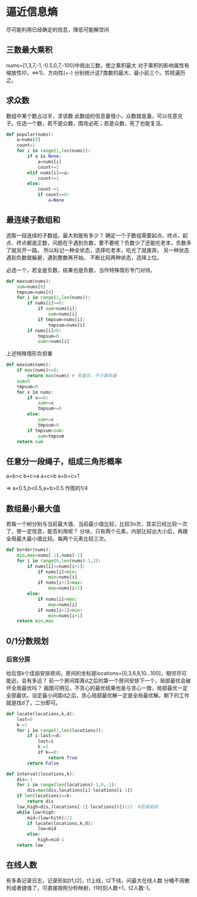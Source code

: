 # 逼近信息熵
尽可能利用已经确定的信息，降低可能解空间

## 三数最大乘积
nums=[1,3,7,-1,-0.5,0,7,-100]中挑出三数，使之乘积最大
对于乘积的影响属性有缩放性(0，<=>1)、方向性(+-)
分别统计这7类数的最大、最小前三个。剪枝遍历之。

## 求众数
数组中某个数占过半，求该数
此数组的信息量很小，众数就是蛊，可以任意兑子。任选一个数，若不是众数，围攻必死；若是众数，死了也能复活。

```python
def popular(nums):
    a=nums[0]
    count=1
    for i in range(1,len(nums)):
        if a is None:
            a=nums[i]
            count+=1
        elif nums[i]==a:
            count+=1
        else:
            count-=1
            if count==0:
                a=None
```

## 最连续子数组和
选取一段连续的子数组，最大和能有多少？
确定一个子数组需要起点、终点，起点、终点都是正数，问题在于遇到负数，要不要呢？负数少了还能吃老本，负数多了就另开一路。
所以标记一种全状态，选择吃老本，吃光了就废弃。
另一种状态遇到负数就躲避，遇到整数再开始。
不断比较两种状态，选择上位。

必选一个，若全是负数，结果也是负数，当作特殊情形专门对待。

```python
def maxsum(nums):
    sum=nums[0]
    tmpsum=nums[0]
    for i in range(1,len(nums)):
        if nums[i]>=0:
            if sum<nums[i]:
                sum=nums[i]
            if tmpsum<nums[i]:
                tmpsum=nums[i]
        if nums[i]<0:
            tmpsum=0
            sum+=nums[i]
``` 
上述特殊情形负担重

```python
def maxsum(nums):
    if max(nums)<=0:
        return max(nums) # 有缓存，不计算两遍
    sum=0
    tmpsum=0
    for x in nums:
        if x>=0:
            sum+=x
            tmpsum+=0
        else:
            sum+=x
            tmpsum=0
        if tmpsum>sum:
            sum=tmpsum
    return sum
```

## 任意分一段绳子，组成三角形概率
a+b>c
b+c>a
a+c>b
a+b+c=1

=> a<0.5,b<0.5,a+b>0.5
作图的1/4

## 数组最小最大值
若每一个树分别与当前最大值、当前最小值比较，比较3n次，其实已经比较一次了，带一定信息，能否利用呢？
分块，只有两个元素，内部比较出大小后，再跟全局最大最小值比较。每两个元素比较三次。
```python
def border(nums):
    min,max=nums[-1],nums[-1]
    for i in range(0,len(nums)-1,2):
        if nums[i]<=nums[i+1]:
            if nums[i]<min:
                min=nums[i]
            if nums[i+1]>max:
                max=nums[i+1]
        else:
            if nums[i]>max:
                max=nums[i]
            if nums[i+1]<min:
                min=nums[i+1]
    return min,max
```        

## 0/1分数规划
###  后宫分房
给后宫k个佳丽安排房间，房间的坐标是locations=[0,3,6,8,10...100]，相邻尽可能远，会有多远？
前一个房间距离d之后的第一个房间安排下一个，局部最优会破坏全局最优吗？
画图可明见，不贪心的最优结果也是与贪心一致，局部最优一定全部最优。设定最小间距d之后，贪心局部最优解一定是全局最优解。剩下的工作就是找d了，二分即可。

```python
def locate(locations,k,d):
    last=0
    k-=1
    for i in range(1,len(locations)):
        if i-last>=d:
            last=i
            k-=1
            if k==0:
                return True
        return False

def interval(locations,k):
    dis=-1
    for i in range(len(locations)-1,0,-1):
        dis=max(dis,locations[i]-locations[i-1])
    if len(locations)==k:
        return dis
    low,high=dis,(locations[-1]-locations[0])//2  #距离极限
    while low<high:
        mid=(low+hith)//2
        if locate(locations,k,d):
            low=mid
        else:
            high=mid-1
    return low

```

## 在线人数
有多条记录日志，记录形如[t1,t2]，t1上线，t2下线，问最大在线人数
分桶不用散列或者键值了，可直接按照分秒映射，t1时刻人数+1，t2人数-1。
